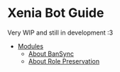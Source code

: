 # Xenia Bot Guide
Very WIP and still in development :3

- [Modules](/guide/modules)
    - [About BanSync](/guide/about_bansync)
    - [About Role Preservation](/guide/about_rolepreserve)